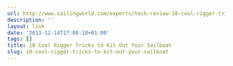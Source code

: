 ```yaml
---
url: http://www.sailingworld.com/experts/tech-review-10-cool-rigger-tricks?page=0,0
description: ''
layout: link
date: '2013-12-14T17:08:18+01:00'
tags: []
title: 10 Cool Rigger Tricks to Kit Out Your Sailboat
slug: 10-cool-rigger-tricks-to-kit-out-your-sailboat
---
```


